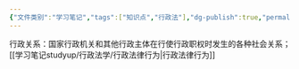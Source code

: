 ```yaml
---
{"文件类别":"学习笔记","tags":["知识点","行政法"],"dg-publish":true,"permalink":"/学习笔记studyup/行政法学/行政关系/","dgPassFrontmatter":true,"created":"2024-10-24T14:18:41.433+08:00","updated":"2024-10-31T13:55:58.789+08:00"}
---
```


行政关系：国家行政机关和其他行政主体在行使行政职权时发生的各种社会关系；
[[学习笔记studyup/行政法学/行政法律行为\|行政法律行为]] 